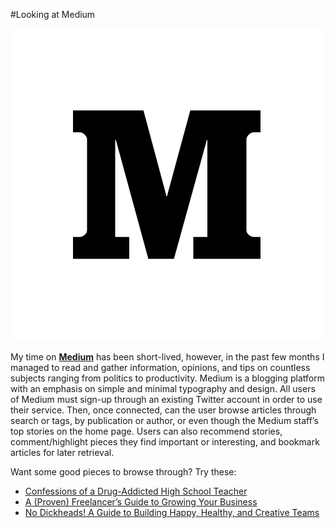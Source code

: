 #Looking at Medium

![Medium Logo](/_posts/img/Medium-logo-dark500.png)

My time on [**Medium**](https://medium.com) has been short-lived, however, in the past few months I managed to read and gather information, opinions, and tips on countless subjects ranging from politics to productivity. Medium is a blogging platform with an emphasis on simple and minimal typography and design. All users of Medium must sign-up through an existing Twitter account in order to use their service. Then, once connected, can the user browse articles through search or tags, by publication or author, or even though the Medium staff’s top stories on the home page. Users can also recommend stories, comment/highlight pieces they find important or interesting, and bookmark articles for later retrieval.

Want some good pieces to browse through? Try these:

* [Confessions of a Drug-Addicted High School Teacher](https://medium.com/the-real-edition/confessions-of-a-drug-addicted-high-school-teacher-d41a15bd1170)
* [A (Proven) Freelancer’s Guide to Growing Your Business](https://medium.pjrvs.com/a-proven-freelancer-s-guide-to-growing-your-business-179d1f2fbca5)
* [No Dickheads! A Guide to Building Happy, Healthy, and Creative Teams](https://medium.com/@rhysys/no-dickheads-a-guide-to-building-happy-healthy-and-creative-teams-7e9b049fc57d)